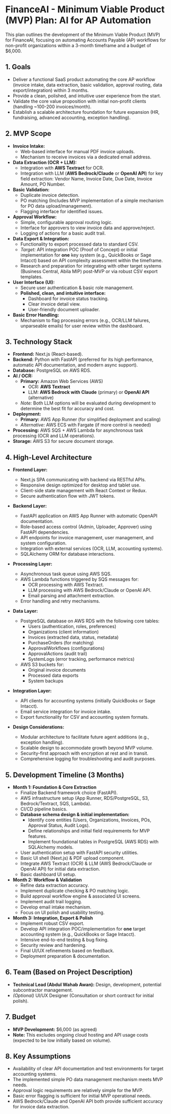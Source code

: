 # FinanceAI - Minimum Viable Product (MVP) Plan: AI for AP Automation

This plan outlines the development of the Minimum Viable Product (MVP) for FinanceAI, focusing on automating Accounts Payable (AP) workflows for non-profit organizations within a 3-month timeframe and a budget of $6,000.

## 1. Goals

*   Deliver a functional SaaS product automating the core AP workflow (invoice intake, data extraction, basic validation, approval routing, data export/integration) within 3 months.
*   Provide a clean, polished, and intuitive user experience from the start.
*   Validate the core value proposition with initial non-profit clients (handling ~100-200 invoices/month).
*   Establish a scalable architecture foundation for future expansion (HR, fundraising, advanced accounting, exception handling).

## 2. MVP Scope

*   **Invoice Intake:**
    *   Web-based interface for manual PDF invoice uploads.
    *   Mechanism to receive invoices via a dedicated email address.
*   **Data Extraction (OCR + LLM):**
    *   Integration with **AWS Textract** for OCR.
    *   Integration with LLM (**AWS Bedrock/Claude** or **OpenAI API**) for key field extraction: Vendor Name, Invoice Date, Due Date, Invoice Amount, PO Number.
*   **Basic Validation:**
    *   Duplicate invoice detection.
    *   PO matching (Includes MVP implementation of a simple mechanism for PO data upload/management).
    *   Flagging interface for identified issues.
*   **Approval Workflow:**
    *   Simple, configurable approval routing logic.
    *   Interface for approvers to view invoice data and approve/reject.
    *   Logging of actions for a basic audit trail.
*   **Data Export & Integration:**
    *   Functionality to export processed data to standard CSV.
    *   *Target:* API integration POC (Proof of Concept) or initial implementation for **one** key system (e.g., QuickBooks or Sage Intacct) based on API complexity assessment within the timeframe.
    *   Research and preparation for integrating with other target systems (Business Central, Abila MIP) post-MVP or via robust CSV export templates.
*   **User Interface (UI):**
    *   Secure user authentication & basic role management.
    *   **Polished, clean, and intuitive interface:**
        *   Dashboard for invoice status tracking.
        *   Clear invoice detail view.
        *   User-friendly document uploader.
*   **Basic Error Handling:**
    *   Mechanism to flag processing errors (e.g., OCR/LLM failures, unparseable emails) for user review within the dashboard.

## 3. Technology Stack

*   **Frontend:** Next.js (React-based).
*   **Backend:** Python with FastAPI (preferred for its high performance, automatic API documentation, and modern async support).
*   **Database:** PostgreSQL on AWS RDS.
*   **AI / OCR:**
    *   **Primary:** Amazon Web Services (AWS)
        *   OCR: **AWS Textract**
        *   LLM: **AWS Bedrock with Claude** (primary) or **OpenAI API** (alternative)
    *   *Note:* Both LLM options will be evaluated during development to determine the best fit for accuracy and cost.
*   **Deployment:** 
    *   **Primary:** AWS App Runner (for simplified deployment and scaling)
    *   *Alternative:* AWS ECS with Fargate (if more control is needed)
*   **Processing:** AWS SQS + AWS Lambda for asynchronous task processing (OCR and LLM operations).
*   **Storage:** AWS S3 for secure document storage.

## 4. High-Level Architecture

*   **Frontend Layer:**
    *   Next.js SPA communicating with backend via RESTful APIs.
    *   Responsive design optimized for desktop and tablet use.
    *   Client-side state management with React Context or Redux.
    *   Secure authentication flow with JWT tokens.

*   **Backend Layer:**
    *   FastAPI application on AWS App Runner with automatic OpenAPI documentation.
    *   Role-based access control (Admin, Uploader, Approver) using FastAPI dependencies.
    *   API endpoints for invoice management, user management, and system configuration.
    *   Integration with external services (OCR, LLM, accounting systems).
    *   SQLAlchemy ORM for database interactions.

*   **Processing Layer:**
    *   Asynchronous task queue using AWS SQS.
    *   AWS Lambda functions triggered by SQS messages for:
        *   OCR processing with AWS Textract.
        *   LLM processing with AWS Bedrock/Claude or OpenAI API.
        *   Email parsing and attachment extraction.
    *   Error handling and retry mechanisms.

*   **Data Layer:**
    *   PostgreSQL database on AWS RDS with the following core tables:
        *   Users (authentication, roles, preferences)
        *   Organizations (client information)
        *   Invoices (extracted data, status, metadata)
        *   PurchaseOrders (for matching)
        *   ApprovalWorkflows (configurations)
        *   ApprovalActions (audit trail)
        *   SystemLogs (error tracking, performance metrics)
    *   AWS S3 buckets for:
        *   Original invoice documents
        *   Processed data exports
        *   System backups

*   **Integration Layer:**
    *   API clients for accounting systems (initially QuickBooks or Sage Intacct).
    *   Email service integration for invoice intake.
    *   Export functionality for CSV and accounting system formats.

*   **Design Considerations:**
    *   Modular architecture to facilitate future agent additions (e.g., exception handling).
    *   Scalable design to accommodate growth beyond MVP volume.
    *   Security-first approach with encryption at rest and in transit.
    *   Comprehensive logging for troubleshooting and audit purposes.

## 5. Development Timeline (3 Months)

*   **Month 1: Foundation & Core Extraction**
    *   Finalize Backend framework choice (FastAPI).
    *   AWS infrastructure setup (App Runner, RDS/PostgreSQL, S3, Bedrock/Textract, SQS, Lambda).
    *   CI/CD pipeline basics.
    *   **Database schema design & initial implementation:** 
        *   Identify core entities (Users, Organizations, Invoices, POs, Approval Status, Audit Logs).
        *   Define relationships and initial field requirements for MVP features.
        *   Implement foundational tables in PostgreSQL (AWS RDS) with SQLAlchemy models.
    *   User authentication setup with FastAPI security utilities.
    *   Basic UI shell (Next.js) & PDF upload component.
    *   Integrate AWS Textract (OCR) & LLM (AWS Bedrock/Claude or OpenAI API) for initial data extraction.
    *   Basic dashboard UI setup.
*   **Month 2: Workflow & Validation**
    *   Refine data extraction accuracy.
    *   Implement duplicate checking & PO matching logic.
    *   Build approval workflow engine & associated UI screens.
    *   Implement audit trail logging.
    *   Develop email intake mechanism.
    *   Focus on UI polish and usability testing.
*   **Month 3: Integration, Export & Polish**
    *   Implement robust CSV export.
    *   Develop API integration POC/implementation for **one** target accounting system (e.g., QuickBooks or Sage Intacct).
    *   Intensive end-to-end testing & bug fixing.
    *   Security review and hardening.
    *   Final UI/UX refinements based on feedback.
    *   Deployment preparation & documentation.

## 6. Team (Based on Project Description)

*   **Technical Lead (Abdul Wahab Awan):** Design, development, potential subcontractor management.
*   *(Optional)* UI/UX Designer (Consultation or short contract for initial polish).

## 7. Budget

*   **MVP Development:** $6,000 (as agreed)
*   **Note:** This excludes ongoing cloud hosting and API usage costs (expected to be low initially based on volume).

## 8. Key Assumptions

*   Availability of clear API documentation and test environments for target accounting systems.
*   The implemented simple PO data management mechanism meets MVP needs.
*   Approval logic requirements are relatively simple for the MVP.
*   Basic error flagging is sufficient for initial MVP operational needs.
*   AWS Bedrock/Claude and OpenAI API both provide sufficient accuracy for invoice data extraction. 